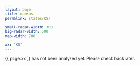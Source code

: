 ```yaml
---
layout: page
title: Kansas
permalink: states/KS/

small-radar-width: 300
big-radar-width: 500
map-width: 700

xx: "KS"
---
```


<p>{{ page.xx }} has not been analyzed yet. Please check back later.</p>